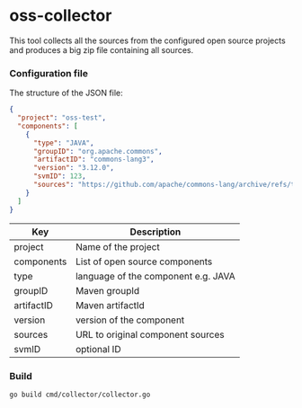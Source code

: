 # oss-collector

This tool collects all the sources from the configured open source projects and produces a big zip file containing all sources.

### Configuration file
The structure of the JSON file:
```json
{
  "project": "oss-test",
  "components": [
    {
      "type": "JAVA",
      "groupID": "org.apache.commons",
      "artifactID": "commons-lang3",
      "version": "3.12.0",
      "svmID": 123,
      "sources": "https://github.com/apache/commons-lang/archive/refs/tags/rel/commons-lang-3.12.0.zip"
    } 
  ]
}
```
| Key | Description
| --- | --- 
| project | Name of the project
| components |List of open source components
| type | language of the component e.g. JAVA
| groupID | Maven groupId 
| artifactID | Maven artifactId
| version | version of the component
| sources | URL to original component sources 
| svmID | optional ID

### Build

```shell
go build cmd/collector/collector.go
```